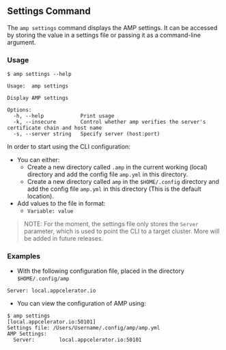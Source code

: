 ## Settings Command

The `amp settings` command displays the AMP settings. It can be accessed by storing the value in a settings file or passing it as a command-line argument.

### Usage

```
$ amp settings --help

Usage:	amp settings

Display AMP settings

Options:
  -h, --help            Print usage
  -k, --insecure        Control whether amp verifies the server's certificate chain and host name
  -s, --server string   Specify server (host:port)
```

In order to start using the CLI configuration:
- You can either:
  - Create a new directory called `.amp` in the current working (local) directory and add the config file `amp.yml` in this directory.
  - Create a new directory called `amp` in the `$HOME/.config` directory and add the config file `amp.yml` in this directory (This is the default location).
- Add values to the file in format:
  - `Variable: value`

>NOTE: For the moment, the settings file only stores the `Server` parameter,
which is used to point the CLI to a target cluster. More will be added in future releases.

### Examples

* With the following configuration file, placed in the directory `$HOME/.config/amp`
```
Server: local.appcelerator.io
```

* You can view the configuration of AMP using:
```
$ amp settings
[local.appcelerator.io:50101]
Settings file: /Users/Username/.config/amp/amp.yml
AMP Settings:
  Server:        local.appcelerator.io:50101
```
